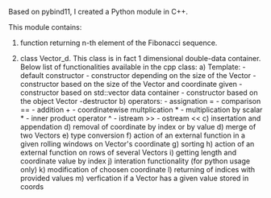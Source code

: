 Based on pybind11, I created a Python module in C++. 


This module contains:

1) function returning n-th element of the Fibonacci sequence.

2) class Vector_d. This class is in fact 1 dimensional double-data container.
  Below list of functionalities available in the cpp class:
    a) Template: 
		- default constructor
   		- constructor depending on the size of the Vector
        - constructor based on the size of the Vector and coordinate given
        - constructor based on std::vector<T> data container
        - constructor based on the object Vector<T>
        -destructor
    b) operators:
        - assignation =
        - comparison ==
        - addition +
        - coordinatewise multplication *
        - multiplication by scalar *
        - inner product operator ^
        - istream >>
        - ostream <<
    c) insertation and appendation
    d) removal of coordinate by index or by value
    d) merge of two Vectors
    e) type conversion
    f) action of an external function in a given rolling windows on Vector's coordinate
    g) sorting
    h) action of an external function on rows of several Vectors 
    i) getting length and coordinate value by index
    j) interation functionality (for python usage only)
    k) modification of choosen coordinate
    l) returning of indices with provided values
    m) verfication if a Vector has a given value stored in coords


    
